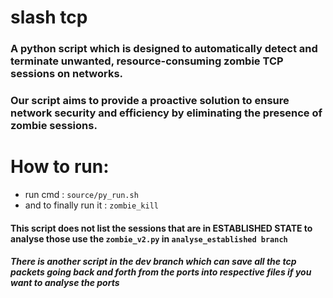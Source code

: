 # slash tcp


### A python script which is designed to automatically detect and terminate unwanted, resource-consuming zombie TCP sessions on networks. 

### Our script aims to provide a proactive solution to ensure network security and efficiency by eliminating the presence of zombie sessions.

# How to run:

* run cmd : ```source/py_run.sh```
*  and to finally run it : ```zombie_kill```

#### This script does not list the sessions that are in ESTABLISHED STATE to analyse those use the ```zombie_v2.py``` in ```analyse_established branch``` 
##### There is another script in the dev branch which can save all the tcp packets going back and forth from the ports into respective files if you want to analyse the ports
